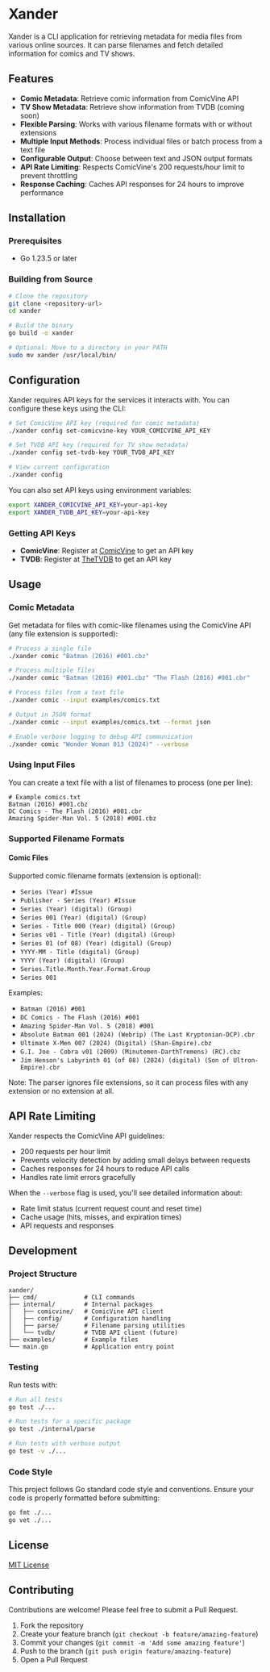 # Xander

Xander is a CLI application for retrieving metadata for media files from various online sources. It can parse filenames and fetch detailed information for comics and TV shows.

## Features

- **Comic Metadata**: Retrieve comic information from ComicVine API
- **TV Show Metadata**: Retrieve show information from TVDB (coming soon)
- **Flexible Parsing**: Works with various filename formats with or without extensions
- **Multiple Input Methods**: Process individual files or batch process from a text file
- **Configurable Output**: Choose between text and JSON output formats
- **API Rate Limiting**: Respects ComicVine's 200 requests/hour limit to prevent throttling
- **Response Caching**: Caches API responses for 24 hours to improve performance

## Installation

### Prerequisites

- Go 1.23.5 or later

### Building from Source

```bash
# Clone the repository
git clone <repository-url>
cd xander

# Build the binary
go build -o xander

# Optional: Move to a directory in your PATH
sudo mv xander /usr/local/bin/
```

## Configuration

Xander requires API keys for the services it interacts with. You can configure these keys using the CLI:

```bash
# Set ComicVine API key (required for comic metadata)
./xander config set-comicvine-key YOUR_COMICVINE_API_KEY

# Set TVDB API key (required for TV show metadata)
./xander config set-tvdb-key YOUR_TVDB_API_KEY

# View current configuration
./xander config
```

You can also set API keys using environment variables:

```bash
export XANDER_COMICVINE_API_KEY=your-api-key
export XANDER_TVDB_API_KEY=your-api-key
```

### Getting API Keys

- **ComicVine**: Register at [ComicVine](https://comicvine.gamespot.com/api/) to get an API key
- **TVDB**: Register at [TheTVDB](https://thetvdb.com/api-information) to get an API key

## Usage

### Comic Metadata

Get metadata for files with comic-like filenames using the ComicVine API (any file extension is supported):

```bash
# Process a single file
./xander comic "Batman (2016) #001.cbz"

# Process multiple files
./xander comic "Batman (2016) #001.cbz" "The Flash (2016) #001.cbr"

# Process files from a text file
./xander comic --input examples/comics.txt

# Output in JSON format
./xander comic --input examples/comics.txt --format json

# Enable verbose logging to debug API communication
./xander comic "Wonder Woman 013 (2024)" --verbose
```

### Using Input Files

You can create a text file with a list of filenames to process (one per line):

```
# Example comics.txt
Batman (2016) #001.cbz
DC Comics - The Flash (2016) #001.cbr
Amazing Spider-Man Vol. 5 (2018) #001.cbz
```

### Supported Filename Formats

#### Comic Files

Supported comic filename formats (extension is optional):
- `Series (Year) #Issue`
- `Publisher - Series (Year) #Issue`
- `Series (Year) (digital) (Group)`
- `Series 001 (Year) (digital) (Group)`
- `Series - Title 000 (Year) (digital) (Group)`
- `Series v01 - Title (Year) (digital) (Group)`
- `Series 01 (of 08) (Year) (digital) (Group)`
- `YYYY-MM - Title (digital) (Group)`
- `YYYY (Year) (digital) (Group)`
- `Series.Title.Month.Year.Format.Group`
- `Series 001`

Examples:
- `Batman (2016) #001`
- `DC Comics - The Flash (2016) #001`
- `Amazing Spider-Man Vol. 5 (2018) #001`
- `Absolute Batman 001 (2024) (Webrip) (The Last Kryptonian-DCP).cbr`
- `Ultimate X-Men 007 (2024) (Digital) (Shan-Empire).cbz`
- `G.I. Joe - Cobra v01 (2009) (Minutemen-DarthTremens) (RC).cbz`
- `Jim Henson's Labyrinth 01 (of 08) (2024) (digital) (Son of Ultron-Empire).cbr`

Note: The parser ignores file extensions, so it can process files with any extension or no extension at all.

## API Rate Limiting

Xander respects the ComicVine API guidelines:
- 200 requests per hour limit
- Prevents velocity detection by adding small delays between requests
- Caches responses for 24 hours to reduce API calls
- Handles rate limit errors gracefully

When the `--verbose` flag is used, you'll see detailed information about:
- Rate limit status (current request count and reset time)
- Cache usage (hits, misses, and expiration times)
- API requests and responses

## Development

### Project Structure

```
xander/
├── cmd/             # CLI commands
├── internal/        # Internal packages
│   ├── comicvine/   # ComicVine API client
│   ├── config/      # Configuration handling
│   ├── parse/       # Filename parsing utilities
│   └── tvdb/        # TVDB API client (future)
├── examples/        # Example files
└── main.go          # Application entry point
```

### Testing

Run tests with:

```bash
# Run all tests
go test ./...

# Run tests for a specific package
go test ./internal/parse

# Run tests with verbose output
go test -v ./...
```

### Code Style

This project follows Go standard code style and conventions. Ensure your code is properly formatted before submitting:

```bash
go fmt ./...
go vet ./...
```

## License

[MIT License](LICENSE)

## Contributing

Contributions are welcome! Please feel free to submit a Pull Request.

1. Fork the repository
2. Create your feature branch (`git checkout -b feature/amazing-feature`)
3. Commit your changes (`git commit -m 'Add some amazing feature'`)
4. Push to the branch (`git push origin feature/amazing-feature`)
5. Open a Pull Request